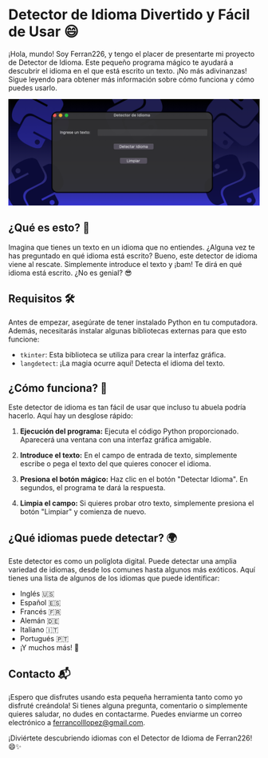 # Detector de Idioma Divertido y Fácil de Usar 😄

¡Hola, mundo! Soy Ferran226, y tengo el placer de presentarte mi proyecto de Detector de Idioma. Este pequeño programa mágico te ayudará a descubrir el idioma en el que está escrito un texto. ¡No más adivinanzas! Sigue leyendo para obtener más información sobre cómo funciona y cómo puedes usarlo.

![Pantalla de inicio](inicio.png)

## ¿Qué es esto? 🚀

Imagina que tienes un texto en un idioma que no entiendes. ¿Alguna vez te has preguntado en qué idioma está escrito? Bueno, este detector de idioma viene al rescate. Simplemente introduce el texto y ¡bam! Te dirá en qué idioma está escrito. ¿No es genial? 😎

## Requisitos 🛠️

Antes de empezar, asegúrate de tener instalado Python en tu computadora. Además, necesitarás instalar algunas bibliotecas externas para que esto funcione:

- `tkinter`: Esta biblioteca se utiliza para crear la interfaz gráfica.
- `langdetect`: ¡La magia ocurre aquí! Detecta el idioma del texto.


## ¿Cómo funciona? 🤖

Este detector de idioma es tan fácil de usar que incluso tu abuela podría hacerlo. Aquí hay un desglose rápido:

1. **Ejecución del programa:** Ejecuta el código Python proporcionado. Aparecerá una ventana con una interfaz gráfica amigable.

2. **Introduce el texto:** En el campo de entrada de texto, simplemente escribe o pega el texto del que quieres conocer el idioma.

3. **Presiona el botón mágico:** Haz clic en el botón "Detectar Idioma". En segundos, el programa te dará la respuesta.

4. **Limpia el campo:** Si quieres probar otro texto, simplemente presiona el botón "Limpiar" y comienza de nuevo.

## ¿Qué idiomas puede detectar? 🌍

Este detector es como un políglota digital. Puede detectar una amplia variedad de idiomas, desde los comunes hasta algunos más exóticos. Aquí tienes una lista de algunos de los idiomas que puede identificar:

- Inglés 🇺🇸
- Español 🇪🇸
- Francés 🇫🇷
- Alemán 🇩🇪
- Italiano 🇮🇹
- Portugués 🇵🇹
- ¡Y muchos más! 🌟

## Contacto 📬

¡Espero que disfrutes usando esta pequeña herramienta tanto como yo disfruté creándola! Si tienes alguna pregunta, comentario o simplemente quieres saludar, no dudes en contactarme. Puedes enviarme un correo electrónico a ferrancolllopez@gmail.com.

¡Diviértete descubriendo idiomas con el Detector de Idioma de Ferran226! 😄✨
